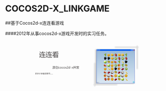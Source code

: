 COCOS2D-X_LINKGAME
==================

##基于Cocos2d-x连连看游戏

####2012年从事cocos2d-x游戏开发时的实习任务。

![image](https://github.com/Jacksgong/COCOS2D-X_LINKGAME/raw/master/readme/raw/pic.png)

